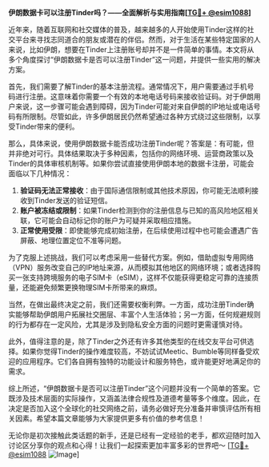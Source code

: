 **伊朗数据卡可以注册Tinder吗？——全面解析与实用指南[[TG💪+ @esim1088](https://t.me/s/esim1088)]**

近年来，随着互联网和社交媒体的普及，越来越多的人开始使用Tinder这样的社交平台来寻找志同道合的朋友或潜在的伴侣。然而，对于生活在某些特定国家的人来说，比如伊朗，想要在Tinder上注册账号却并不是一件简单的事情。本文将从多个角度探讨“伊朗数据卡是否可以注册Tinder”这一问题，并提供一些实用的解决方案。

首先，我们需要了解Tinder的基本注册流程。通常情况下，用户需要通过手机号码进行注册。这意味着你需要一个有效的本地电话号码来接收验证码。对于伊朗用户来说，这一步骤可能会遇到障碍，因为Tinder可能对来自伊朗的IP地址或电话号码有所限制。尽管如此，许多伊朗居民仍然希望通过各种方式绕过这些限制，以享受Tinder带来的便利。

那么，具体来说，使用伊朗数据卡能否成功注册Tinder呢？答案是：有可能，但并非绝对可行。具体结果取决于多种因素，包括你的网络环境、运营商政策以及Tinder的具体审核机制等。如果你尝试直接使用伊朗本地的数据卡注册，可能会面临以下几种情况：

1. **验证码无法正常接收**：由于国际通信限制或其他技术原因，你可能无法顺利接收到Tinder发送的验证短信。
2. **账户被冻结或限制**：如果Tinder检测到你的注册信息与已知的高风险地区相关联，它可能会自动标记你的账户为可疑并采取相应措施。
3. **正常使用受限**：即使能够完成初始注册，在后续使用过程中也可能会遭遇广告屏蔽、地理位置定位不准等问题。

为了克服上述挑战，我们可以考虑采用一些替代方案。例如，借助虚拟专用网络（VPN）服务改变自己的IP地址来源，从而模拟其他地区的网络环境；或者选择购买一张支持跨境服务的电子SIM卡（eSIM），这样不仅能获得更稳定可靠的连接质量，还能避免频繁更换物理SIM卡所带来的麻烦。

当然，在做出最终决定之前，我们还需要权衡利弊。一方面，成功注册Tinder确实能够帮助伊朗用户拓展社交圈层、丰富个人生活体验；另一方面，任何规避规则的行为都存在一定风险，尤其是涉及到隐私安全方面的问题时更需谨慎对待。

此外，值得注意的是，除了Tinder之外还有许多其他类型的在线交友平台可供选择。如果你觉得Tinder的操作难度较高，不妨试试Meetic、Bumble等同样备受欢迎的应用程序。它们各自拥有独特的功能设计和服务特色，或许能更好地满足你的需求。

综上所述，“伊朗数据卡是否可以注册Tinder”这个问题并没有一个简单的答案。它既涉及技术层面的实际操作，又涵盖法律合规性及道德考量等多个维度。因此，在决定是否加入这个全球化的社交网络之前，请务必做好充分准备并审慎评估所有相关因素。希望本篇文章能够为大家提供更多有价值的参考信息！

无论你是初次接触此类话题的新手，还是已经有一定经验的老手，都欢迎随时加入讨论区分享你的观点和心得！让我们一起探索更加丰富多彩的世界吧～ [[TG💪+ @esim1088](https://t.me/s/esim1088) ![Image](https://i.postimg.cc/4NQfJmqS/Snipaste-2025-05-13-00-14-12.png)]